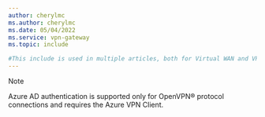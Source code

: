 ```yaml
---
author: cherylmc
ms.author: cherylmc
ms.date: 05/04/2022
ms.service: vpn-gateway
ms.topic: include

#This include is used in multiple articles, both for Virtual WAN and VPN Gateway. Before modifying, verify that any changes apply to all articles that use this include.
---
```

> [!NOTE]
>Azure AD authentication is supported only for OpenVPN® protocol connections and requires the Azure VPN Client.
>
